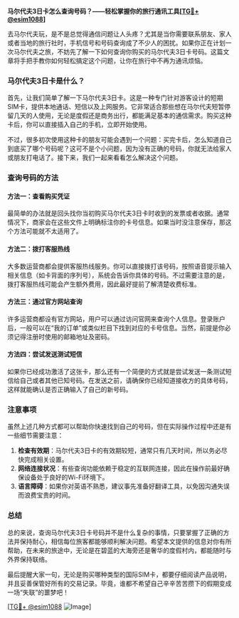 **马尔代夫3日卡怎么查询号码？——轻松掌握你的旅行通讯工具[[TG💪+ @esim1088](https://t.me/s/esim1088)]**

去马尔代夫玩，是不是总觉得通信问题让人头疼？尤其是当你需要联系朋友、家人或者当地的旅行社时，手机信号和号码查询成了不少人的困扰。如果你正在计划一次马尔代夫之旅，不妨先了解一下如何查询你购买的马尔代夫3日卡号码。这篇文章将手把手教你如何轻松搞定这个问题，让你在旅行中不再为通讯烦恼。

### 马尔代夫3日卡是什么？

首先，让我们简单了解一下马尔代夫3日卡。这是一种专门针对游客设计的短期SIM卡，提供本地通话、短信以及上网服务。它非常适合那些想在马尔代夫短暂停留几天的人使用，无论是度假还是商务出行，都能满足基本的通信需求。购买这种卡后，你可以直接插入自己的手机，立即开始使用。

不过，很多初次使用这种卡的朋友可能会遇到一个问题：买完卡后，怎么知道自己到底买了哪个号码呢？这可不是个小问题，因为没有正确的号码，你就无法给家人或朋友打电话了。接下来，我们一起来看看怎么解决这个问题。

### 查询号码的方法

#### 方法一：查看购买凭证
最简单的办法就是回头找你当初购买马尔代夫3日卡时收到的发票或者收据。通常情况下，商家会在这些文件上明确标注你的卡号信息。如果当时没注意保存，那这个方法可能就不太适用了。

#### 方法二：拨打客服热线
大多数运营商都会提供客服热线服务。你可以直接拨打该号码，按照语音提示输入相关信息（如卡背面的序列号），系统会告诉你具体的号码。不过需要注意的是，拨打客服热线可能会产生额外费用，因此最好提前了解清楚收费标准。

#### 方法三：通过官方网站查询
许多运营商都设有官方网站，用户可以通过访问官网来查询个人信息。登录账户后，一般可以在“我的订单”或类似栏目下找到对应的卡号信息。当然，前提是你必须记得注册时使用的邮箱地址及密码。

#### 方法四：尝试发送测试短信
如果你已经成功激活了这张卡，那么还有一个简便的方式就是尝试发送一条测试短信给自己或者其他已知号码。在发送之前，请确保你已经知道接收方的具体号码，这样就能确认是否正确输入了自己的新号码。

### 注意事项

虽然上述几种方式都可以帮助你快速找到自己的号码，但在实际操作过程中还是有一些细节需要注意：

1. **检查有效期**：马尔代夫3日卡的有效期较短，通常只有几天时间，所以务必尽快完成相关设置。
2. **网络连接状况**：有些查询功能依赖于稳定的互联网连接，因此在操作前最好确保设备处于良好的Wi-Fi环境下。
3. **语言障碍**：如果你对英语不熟悉，建议事先准备好翻译工具，以免因沟通失误而浪费宝贵的时间。

### 总结

总的来说，查询马尔代夫3日卡号码并不是什么复杂的事情，只要掌握了正确的方法并保持耐心，相信每位旅客都能够顺利解决问题。希望本文提供的信息对你有所帮助，在未来的旅途中，无论是在碧蓝的大海旁还是奢华的度假村内，都能随时与外界保持联络。

最后提醒大家一句，无论是购买哪种类型的国际SIM卡，都要仔细阅读产品说明，并且妥善保管好所有的交易记录。毕竟，谁都不希望自己辛辛苦苦攒下的假期变成一场“失联”的噩梦吧！

[[TG💪+ @esim1088](https://t.me/s/esim1088) ![Image](https://i.postimg.cc/4NQfJmqS/Snipaste-2025-05-13-00-14-12.png)]